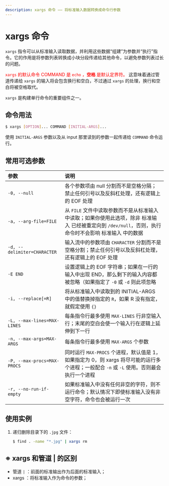 ```yaml
---
description: xargs 命令 —— 将标准输入数据转换成命令行参数
---
```


# xargs 命令

`xargs` 指令可以从标准输入读取数据，并利用这些数据“组建”为参数并“执行”指令。它的作用是将参数列表转换成小块分段传递给其他命令，以避免参数列表过长的问题。

<font color="red">`xargs` 的默认命令 COMMAND 是 `echo` ，**空格** 是默认定界符。</font> 这意味着通过管道传递给 `xargs` 的输入将会包含换行和空白，不过通过 `xargs` 的处理，换行和空白将被空格取代。

`xargs` 是构建单行命令的重要组件之一。

## 命令用法

``` bash
$ xargs [OPTION]... COMMAND [INITIAL-ARGS]...
```

使用 `INITIAL-ARGS` 参数以及从 input 那里读到的参数一起传递给 `COMMAND` 命令运行。

## 常用可选参数 

| 参数 | 说明 |
|:---|:---|
| `-0, --null` | 各个参数项由 null 分割而不是空格分隔；禁止任何引号以及反斜杠处理，还有逻辑上的 EOF 处理 |
| `-a, --arg-file=FILE` | 从 `FILE` 文件中读取参数而不是从标准输入中读取；如果你使用此选项，除非 标准输入 已经被重定向到 `/dev/null`，否则，执行命令时不会影响 标准输入 中的数据 |
| `-d, --delimiter=CHARACTER` | 输入流中的参数项由 `CHARACTER` 分割而不是空格分割；禁止任何引号以及反斜杠处理，还有逻辑上的 EOF 处理 |
| `-E END` | 设置逻辑上的 EOF 字符串；如果在一行的输入中出现 END，那么剩下的输入内容都被忽略（如果指定了 `-0` 或 `-d` 则此项忽略 |
| `-i, --replace[=R]` | 将从标准输入中读取到的 INITIAL-ARGS 中的值替换掉指定的 `R`，如果 R 没有指定，就假定使用 `{}` |
| `-L, --max-lines=MAX-LINES` | 每条指令行最多使用 `MAX-LINES` 行非空输入行；末尾的空白会使一个输入行在逻辑上延伸到下一行 |
| `-n, --max-args=MAX-ARGS` | 每条指令行最多使用 `MAX-ARGS` 个参数 |
| `-P, --max-procs=MAX-PROCS` | 同时运行 `MAX-PROCS` 个进程，默认值是 1，如果指定为 0，则 xargs 将尽可能的运行多个进程；一般配合 `-n` 或 `-L` 使用。否则最会执行一个进程 |
| `-r, --no-run-if-empty` | 如果标准输入中没有任何非空的字符，则不运行命令；默认情况下即使标准输入没有非空字符，命令也会被运行一次 |

## 使用实例

1. 递归删除目录下的 `.jpg` 文件：

    ``` bash
    $ find . -name "*.jpg" | xargs rm
    ```

## ※ xargs 和管道 | 的区别
- 管道 `|` ：前面的标准输出作为后面的标准输入；
- xargs ：将标准输入作为命令的参数；